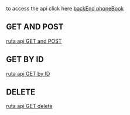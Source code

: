 to access the api click here [backEnd phoneBook](https://submission-exercisess-fullstackopen.onrender.com) 

## GET AND POST

[ruta api GET and POST](https://submission-exercisess-fullstackopen.onrender.com/api/persons)

## GET BY ID

[ruta api GET by ID](https://submission-exercisess-fullstackopen.onrender.com/api/persons/1)

## DELETE

[ruta api GET delete](https://submission-exercisess-fullstackopen.onrender.com/api/persons/4)
